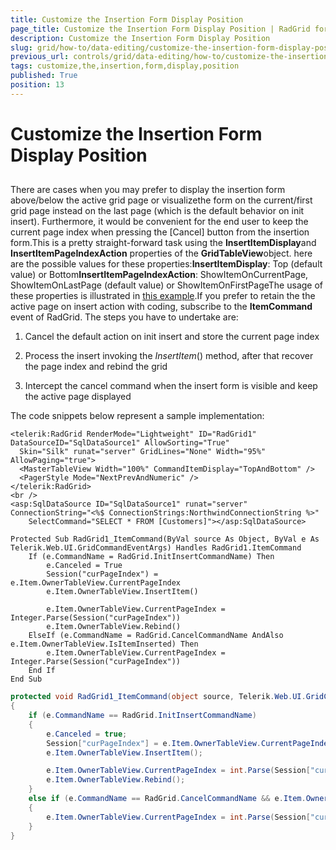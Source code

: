 ```yaml
---
title: Customize the Insertion Form Display Position
page_title: Customize the Insertion Form Display Position | RadGrid for ASP.NET AJAX Documentation
description: Customize the Insertion Form Display Position
slug: grid/how-to/data-editing/customize-the-insertion-form-display-position
previous_url: controls/grid/data-editing/how-to/customize-the-insertion-form-display-position
tags: customize,the,insertion,form,display,position
published: True
position: 13
---
```


# Customize the Insertion Form Display Position



##

There are cases when you may prefer to display the insertion form above/below the active grid page or visualizethe form on the current/first grid page instead on the last page (which is the default behavior on init insert). Furthermore, it would be convenient for the end user to keep the current page index when pressing the [Cancel] button from the insertion form.This is a pretty straight-forward task using the **InsertItemDisplay**and **InsertItemPageIndexAction** properties of the **GridTableView**object. here are the possible values for these properties:**InsertItemDisplay**: Top (default value) or Bottom**InsertItemPageIndexAction**: ShowItemOnCurrentPage, ShowItemOnLastPage (default value) or ShowItemOnFirstPageThe usage of these properties is illustrated in [this example](http://demos.telerik.com/aspnet-ajax/Grid/Examples/Programming/CommandItem/DefaultCS.aspx).If you prefer to retain the the active page on insert action with coding, subscribe to the **ItemCommand** event of RadGrid. The steps you have to undertake are:

1. Cancel the default action on init insert and store the current page index

1. Process the insert invoking the *InsertItem*() method, after that recover the page index and rebind the grid

1. Intercept the cancel command when the insert form is visible and keep the active page displayed

The code snippets below represent a sample implementation:



````ASP.NET
<telerik:RadGrid RenderMode="Lightweight" ID="RadGrid1" DataSourceID="SqlDataSource1" AllowSorting="True"
  Skin="Silk" runat="server" GridLines="None" Width="95%" AllowPaging="true">
  <MasterTableView Width="100%" CommandItemDisplay="TopAndBottom" />
  <PagerStyle Mode="NextPrevAndNumeric" />
</telerik:RadGrid>
<br />
<asp:SqlDataSource ID="SqlDataSource1" runat="server" ConnectionString="<%$ ConnectionStrings:NorthwindConnectionString %>"
    SelectCommand="SELECT * FROM [Customers]"></asp:SqlDataSource>
````
````VB
Protected Sub RadGrid1_ItemCommand(ByVal source As Object, ByVal e As Telerik.Web.UI.GridCommandEventArgs) Handles RadGrid1.ItemCommand
    If (e.CommandName = RadGrid.InitInsertCommandName) Then
        e.Canceled = True
        Session("curPageIndex") = e.Item.OwnerTableView.CurrentPageIndex
        e.Item.OwnerTableView.InsertItem()

        e.Item.OwnerTableView.CurrentPageIndex = Integer.Parse(Session("curPageIndex"))
        e.Item.OwnerTableView.Rebind()
    ElseIf (e.CommandName = RadGrid.CancelCommandName AndAlso e.Item.OwnerTableView.IsItemInserted) Then
        e.Item.OwnerTableView.CurrentPageIndex = Integer.Parse(Session("curPageIndex"))
    End If
End Sub
````
````C#
protected void RadGrid1_ItemCommand(object source, Telerik.Web.UI.GridCommandEventArgs e)
{
    if (e.CommandName == RadGrid.InitInsertCommandName)
    {
        e.Canceled = true;
        Session["curPageIndex"] = e.Item.OwnerTableView.CurrentPageIndex;
        e.Item.OwnerTableView.InsertItem();

        e.Item.OwnerTableView.CurrentPageIndex = int.Parse(Session["curPageIndex"]);
        e.Item.OwnerTableView.Rebind();
    }
    else if (e.CommandName == RadGrid.CancelCommandName && e.Item.OwnerTableView.IsItemInserted)
    {
        e.Item.OwnerTableView.CurrentPageIndex = int.Parse(Session["curPageIndex"]);
    }
}
````

